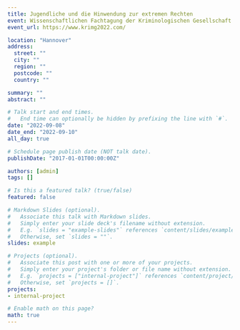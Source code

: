 ```yaml
---
title: Jugendliche und die Hinwendung zur extremen Rechten
event: Wissenschaftlichen Fachtagung der Kriminologischen Gesellschaft (KrimG)
event_url: https://www.krimg2022.com/

location: "Hannover"
address:
  street: ""
  city: ""
  region: ""
  postcode: ""
  country: ""

summary: ""
abstract: ""

# Talk start and end times.
#   End time can optionally be hidden by prefixing the line with `#`.
date: "2022-09-08"
date_end: "2022-09-10"
all_day: true

# Schedule page publish date (NOT talk date).
publishDate: "2017-01-01T00:00:00Z"

authors: [admin]
tags: []

# Is this a featured talk? (true/false)
featured: false

# Markdown Slides (optional).
#   Associate this talk with Markdown slides.
#   Simply enter your slide deck's filename without extension.
#   E.g. `slides = "example-slides"` references `content/slides/example-slides.md`.
#   Otherwise, set `slides = ""`.
slides: example

# Projects (optional).
#   Associate this post with one or more of your projects.
#   Simply enter your project's folder or file name without extension.
#   E.g. `projects = ["internal-project"]` references `content/project/deep-learning/index.md`.
#   Otherwise, set `projects = []`.
projects:
- internal-project

# Enable math on this page?
math: true
---
```

